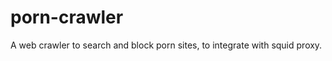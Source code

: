 porn-crawler
============

A web crawler to search and block porn sites, to integrate with squid proxy.
